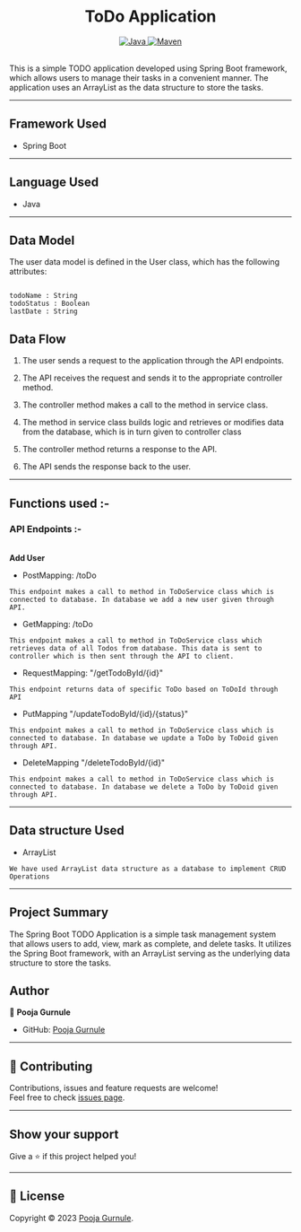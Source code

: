 <center>
<h1> ToDo Application </h1>
</center>
<center>
<a href="Java url">
    <img alt="Java" src="https://img.shields.io/badge/Java->=8-darkblue.svg" />
</a>
<a href="Maven url" >
    <img alt="Maven" src="https://img.shields.io/badge/maven-3.0.5-brightgreen.svg" />
</a>
</center>
<br>

This is a simple TODO application developed using Spring Boot framework, which allows users to manage their tasks in a convenient manner. The application uses an ArrayList as the data structure to store the tasks.


---

## Framework Used
* Spring Boot

---

## Language Used
* Java

---

## Data Model

The user data model is defined in the User class, which has the following attributes:

```

todoName : String
todoStatus : Boolean
lastDate : String

```

## Data Flow

1. The user sends a request to the application through the API endpoints.
2. The API receives the request and sends it to the appropriate controller method.
3. The controller method makes a call to the method in service class.

4. The method in service class builds logic and retrieves or modifies data from the database, which is in turn given to controller class
5. The controller method returns a response to the API.
6. The API sends the response back to the user.

---


## Functions used :-

### API Endpoints :-

</br>
<b> Add User </b>

* PostMapping: /toDo
```
This endpoint makes a call to method in ToDoService class which is connected to database. In database we add a new user given through API.
```

* GetMapping: /toDo
```
This endpoint makes a call to method in ToDoService class which retrieves data of all Todos from database. This data is sent to controller which is then sent through the API to client.
```

* RequestMapping: "/getTodoById/{id}"
```
This endpoint returns data of specific ToDo based on ToDoId through API
```

* PutMapping "/updateTodoById/{id}/{status}"
```
This endpoint makes a call to method in ToDoService class which is connected to database. In database we update a ToDo by ToDoid given through API.
```

* DeleteMapping "/deleteTodoById/{id}"
```
This endpoint makes a call to method in ToDoService class which is connected to database. In database we delete a ToDo by ToDoid given through API.
```

---

## Data structure Used
* ArrayList
```
We have used ArrayList data structure as a database to implement CRUD Operations 
```
---

## Project Summary
The Spring Boot TODO Application is a simple task management system that allows users to add, view, mark as complete, and delete tasks. It utilizes the Spring Boot framework, with an ArrayList serving as the underlying data structure to store the tasks.


## Author

👤 **Pooja Gurnule**

* GitHub: [Pooja Gurnule](https://github.com/poojagurnule)



---

## 🤝 Contributing

Contributions, issues and feature requests are welcome!<br />Feel free to check [issues page]("url").

---

## Show your support

Give a ⭐️ if this project helped you!

---

## 📝 License

Copyright © 2023 [Pooja Gurnule](https://github.com/poojagurnule).<br />


